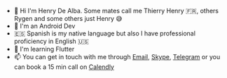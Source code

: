 - 👋 Hi I'm Henry De Alba. Some mates call me Thierry Henry 🇫🇷, others Rygen and some others just Henry 😅
- 📱 I'm an Android Dev
- 🇪🇸 Spanish is my native language but also I have professional proficiency in English 🇺🇸 
- 🌱 I'm learning Flutter
- 📫 You can get in touch with me through [Email](mailto:hjdealba96@gmail.com),
[Skype](https://join.skype.com/invite/E2MGpgbgHfuo),
[Telegram](https://t.me/hjdealba96)
 or you can book a 15 min call on [Calendly](https://calendly.com/hjdealba96/letsmeet)
